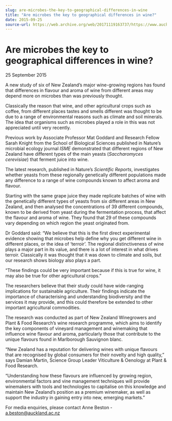 ```yaml
---
slug: are-microbes-the-key-to-geographical-differences-in-wine
title: "Are microbes the key to geographical differences in wine?"
date: 2015-09-25
source-url: https://web.archive.org/web/20171119163737/https://www.auckland.ac.nz/en/about/news-events-and-notices/news/news-2015/09/are-microbes-the-key-to-geographical-differences-in-wine.html
---
```

Are microbes the key to geographical differences in wine?
=========================================================

25 September 2015

A new study of six of New Zealand’s major wine-growing regions has found that differences in flavour and aroma of wine from different areas may depend more on microbes than was previously thought.

Classically the reason that wine, and other agricultural crops such as coffee, from different places tastes and smells different was thought to be due to a range of environmental reasons such as climate and soil minerals. The idea that organisms such as microbes played a role in this was not appreciated until very recently.

Previous work by Associate Professor Mat Goddard and Research Fellow Sarah Knight from the School of Biological Sciences published in Nature’s microbial ecology journal _ISME_ demonstrated that different regions of New Zealand have different types of the main yeasts (_Saccharomyces cerevisiae_) that ferment juice into wine.

The latest research, published in Nature’s _Scientific Reports_, investigates whether yeasts from these regionally genetically different populations made any difference to a range of wine compounds known to affect aroma and flavour.

Starting with the same grape juice they made replicate batches of wine with the genetically different types of yeasts from six different areas in New Zealand, and then analysed the concentrations of 39 different compounds, known to be derived from yeast during the fermentation process, that affect the flavour and aroma of wine. They found that 29 of these compounds vary depending on which region the yeast originated from.

Dr Goddard said: “We believe that this is the first direct experimental evidence showing that microbes help define why you get different wine in different places, or the idea of ‘terroir’. The regional distinctiveness of wine plays a major part in its value, and there is a lot of interest in what drives terroir. Classically it was thought that it was down to climate and soils, but our research shows biology also plays a part.

“These findings could be very important because if this is true for wine, it may also be true for other agricultural crops.”

The researchers believe that their study could have wide-ranging implications for sustainable agriculture. Their findings indicate the importance of characterising and understanding biodiversity and the services it may provide, and this could therefore be extended to other important agricultural commodities.

The research was conducted as part of New Zealand Winegrowers and Plant & Food Research’s wine research programme, which aims to identify the key components of vineyard management and winemaking that influence wine flavour and aroma, particularly those that contribute to the unique flavours found in Marlborough Sauvignon blanc.

“New Zealand has a reputation for delivering wines with unique flavours that are recognised by global consumers for their novelty and high quality,” says Damian Martin, Science Group Leader Viticulture & Oenology at Plant & Food Research.

“Understanding how these flavours are influenced by growing region, environmental factors and vine management techniques will provide winemakers with tools and technologies to capitalise on this knowledge and maintain New Zealand’s position as a premium winemaker, as well as support the industry in gaining entry into new, emerging markets.”

For media enquiries, please contact Anne Beston - [a.beston@auckland.ac.nz](mailto:a.beston@auckland.ac.nz)